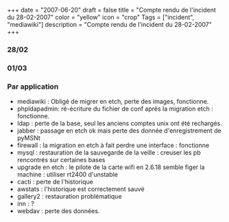 +++
date = "2007-06-20"
draft = false
title = "Compte rendu de l'incident du 28-02-2007"
color = "yellow"
icon = "crop"
Tags = ["incident", "mediawiki"]
description = "Compte rendu de l'incident du 28-02-2007"
+++

### 28/02

### 01/03

### Par application

-   mediawiki : Obligé de migrer en etch, perte des images, fonctionne.
-   phpldapadmin: ré-écriture du fichier de conf après la migration etch
    : fonctionne.
-   ldap : perte de la base, seul les anciens comptes unix ont été
    rechargés.
-   jabber : passage en etch ok mais perte des donnée d'enregistrement
    de pyMSNt
-   firewall : la migration en etch à fait perdre une interface :
    fonctionne
-   mysql : restauration de la sauvegarde de la veille : creuser les pb
    rencontrés sur certaines bases
-   upgrade en etch : le pilote de la carte wifi en 2.6.18 semble figer
    la machine : utiliser rt2400 d'unstable
-   cacti : perte de l'historique
-   awstats : l'historique est correctement sauvé
-   gallery2 : restauration problématique
-   inn : ?
-   webdav : perte des données.

